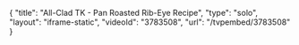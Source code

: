 {
    "title": "All-Clad TK - Pan Roasted Rib-Eye Recipe",
    "type": "solo",
    "layout": "iframe-static",
    "videoId": "3783508",
    "url": "\/tvpembed\/3783508"
}